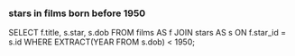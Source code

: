 ### stars in films born before 1950

SELECT f.title, s.star, s.dob FROM films AS f 
JOIN stars AS s ON f.star_id = s.id
WHERE EXTRACT(YEAR FROM s.dob) < 1950;